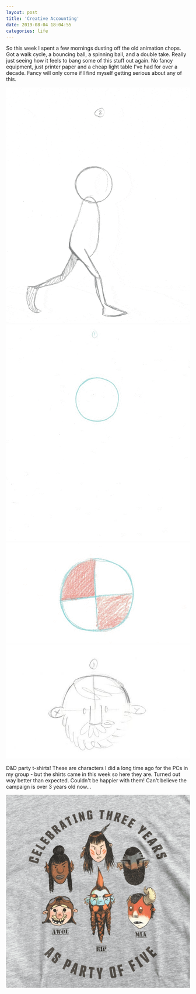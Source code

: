 ```yaml
---
layout: post
title: 'Creative Accounting'
date: 2019-08-04 18:04:55
categories: life
---
```


So this week I spent a few mornings dusting off the old animation chops. Got a walk cycle, a bouncing ball, a spinning ball, and a double take. Really just seeing how it feels to bang some of this stuff out again. No fancy equipment, just printer paper and a cheap light table I've had for over a decade. Fancy will only come if I find myself getting serious about any of this.

![walks](../../images/CA-190805-walks.gif)
![ball bouncing](../../images/CA-190805-ball-bouncing.gif)
![ball spinning](../../images/CA-190805-ball-spinning.gif)
![double take](../../images/CA-190805-double-take.gif)

D&D party t-shirts! These are characters I did a long time ago for the PCs in my group - but the shirts came in this week so here they are. Turned out way better than expected. Couldn't be happier with them! Can't believe the campaign is over 3 years old now...

![party shirts](../../images/CA-190805-PO5.png)
